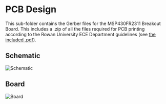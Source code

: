 # PCB Design

This sub-folder contains the Gerber files for the MSP430FR2311 Breakout Board. This includes a .zip of all the files required for PCB printing according to the Rowan University ECE Department guidelines (see [the included .pdf](../rowan_PCB.pdf)).

## Schematic

 ![Schematic](../MSP430FR2311_Schematic.jpg)

## Board

 ![Board](../MSP430FR2311_Board.jpg)